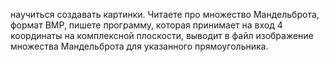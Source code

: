 научиться создавать картинки. Читаете про множество Мандельброта, формат BMP, пишете программу, которая принимает на вход 4 координаты на комплексной плоскости, выводит в файл изображение множества Мандельброта для указанного прямоугольника.
